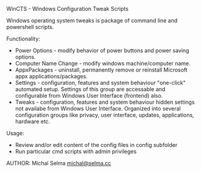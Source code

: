 WinCTS - Windows Configuration Tweak Scripts

Windows operating system tweaks is package of command line and powershell scripts.

Functionality:
- Power Options - modify behavior of power buttons and power saving options.
- Computer Name Change - modify windows machine/computer name.
- AppxPackages - uninstall, permanently remove or reinstall Microsoft appx applications/packages.
- Settings - configuration, features and system behaviour "one-click" automated setup. Settings of this group are accessable and configurable from Windows User Interface (frontend) also. 
- Tweaks - configuration, features and system behaviour hidden settings not availabe from Windows User Interface. Organized into several configuration groups like privacy, user interface, updates, applications, hardware etc.

Usage:
- Review and/or edit content of the config files in config subfolder
- Run particular cmd scripts with admin privileges

AUTHOR:
Michal Selma <michal@selma.cc>
